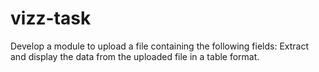 # vizz-task
 Develop a module to upload a file containing the following fields: Extract and display the data from the uploaded file in a table format.
